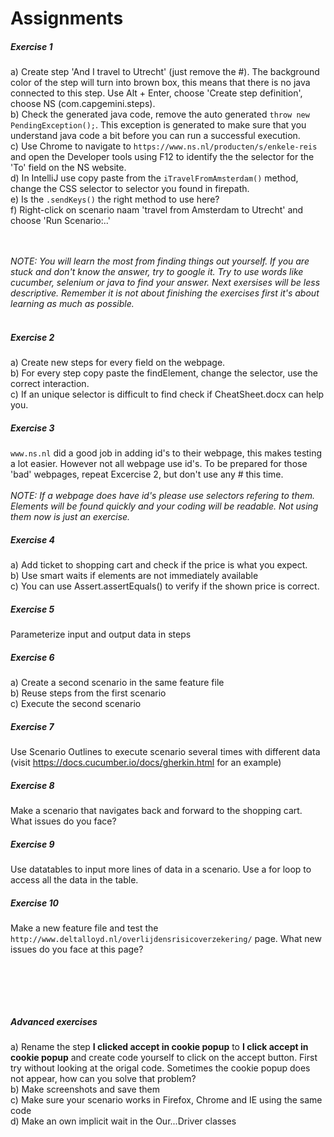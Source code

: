 Assignments
==================

##### Exercise 1
a) Create step 'And I travel to Utrecht' (just remove the #). The background color of
the step will turn into brown box, this means that there is no java
connected to this step. Use Alt + Enter, choose 'Create step definition',
choose NS (com.capgemini.steps).<br/>
b) Check the generated java code, remove the auto generated `throw new PendingException();`.
This exception is generated to make sure that you understand java code a bit
before you can run a successful execution.<br/>
c) Use Chrome to navigate to `https://www.ns.nl/producten/s/enkele-reis`
and open the Developer tools using F12 to identify the the selector for the 'To' field on the NS website.<br/>
d) In IntelliJ use copy paste from the `iTravelFromAmsterdam()` method, change
the CSS selector to selector you found in firepath.<br/>
e) Is the `.sendKeys()` the right method to use here?<br/>
f) Right-click on scenario naam 'travel from Amsterdam to Utrecht' and choose 'Run Scenario:..'


<br/><br/>
*NOTE: You will learn the most from finding things out yourself. If you
are stuck and don't know the answer, try to google it. Try to use words
like cucumber, selenium or java to find your answer. Next exersises will be
less descriptive. Remember it is not about finishing the exercises first
it's about learning as much as possible.*<br/><br/>

##### Exercise 2
a) Create new steps for every field on the webpage. <br/>
b) For every step copy paste the findElement, change the selector, use
 the correct interaction. <br/>
c) If an unique selector is difficult to find check if CheatSheet.docx can help you.

##### Exercise 3
`www.ns.nl` did a good job in adding id's to their webpage, this makes testing a lot easier. 
However not all webpage use id's. To be prepared for those 'bad' webpages, repeat Excercise 2, 
but don't use any # this time.  
<br/>
*NOTE: If a webpage does have id's please use selectors refering to them. Elements will be found quickly and your coding will be readable. Not using them now is just an exercise.* <br/>

##### Exercise 4
a) Add ticket to shopping cart and check if the price is what you expect.<br/>
b) Use smart waits if elements are not immediately available<br/>
c) You can use Assert.assertEquals() to verify if the shown price is correct.

##### Exercise 5
Parameterize input and output data in steps

##### Exercise 6
a) Create a second scenario in the same feature file<br/>
b) Reuse steps from the first scenario<br/>
c) Execute the second scenario

##### Exercise 7
Use Scenario Outlines to execute scenario several times with different data (visit https://docs.cucumber.io/docs/gherkin.html for an example)

##### Exercise 8
Make a scenario that navigates back and forward to the shopping cart.
What issues do you face?

##### Exercise 9
Use datatables to input more lines of data in a scenario. Use a for loop
to access all the data in the table.

##### Exercise 10
Make a new feature file and test the  `http://www.deltalloyd.nl/overlijdensrisicoverzekering/` page. What new issues do you face at this page?

<br/><br/>
------------
##### Advanced exercises
a) Rename the step **I clicked accept in cookie popup** to **I click accept
 in cookie popup** and create code yourself to click on the accept button.
  First try without looking at the origal code. Sometimes the cookie popup
   does not appear, how can you solve that problem?<br/>
b) Make screenshots and save them<br/>
c) Make sure your scenario works in Firefox, Chrome and IE using the same code<br/>
d) Make an own implicit wait in the Our...Driver classes<br/>









